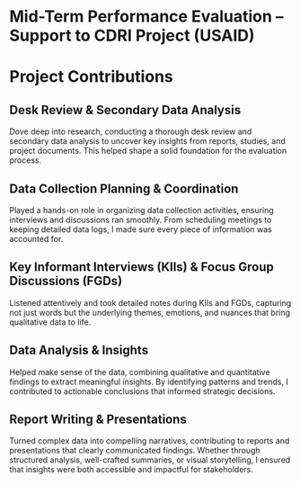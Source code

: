 # Mid-Term Performance Evaluation – Support to CDRI Project (USAID)

# Project Contributions  

## Desk Review & Secondary Data Analysis  
Dove deep into research, conducting a thorough desk review and secondary data analysis to uncover key insights from reports, studies, and project documents. This helped shape a solid foundation for the evaluation process.  

## Data Collection Planning & Coordination  
Played a hands-on role in organizing data collection activities, ensuring interviews and discussions ran smoothly. From scheduling meetings to keeping detailed data logs, I made sure every piece of information was accounted for.  

## Key Informant Interviews (KIIs) & Focus Group Discussions (FGDs)  
Listened attentively and took detailed notes during KIIs and FGDs, capturing not just words but the underlying themes, emotions, and nuances that bring qualitative data to life.  

## Data Analysis & Insights  
Helped make sense of the data, combining qualitative and quantitative findings to extract meaningful insights. By identifying patterns and trends, I contributed to actionable conclusions that informed strategic decisions.  

## Report Writing & Presentations  
Turned complex data into compelling narratives, contributing to reports and presentations that clearly communicated findings. Whether through structured analysis, well-crafted summaries, or visual storytelling, I ensured that insights were both accessible and impactful for stakeholders.  
